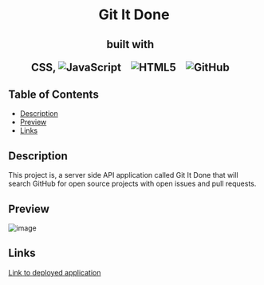 <h1 align ="center"> Git It Done </h1>

<h2 align="center">built with  &nbsp;&nbsp;

  
  CSS,  ![JavaScript](https://img.shields.io/badge/javascript-%23323330.svg?style=for-the-badge&logo=javascript&logoColor=%23F7DF1E) &nbsp;&nbsp; 
  ![HTML5](https://img.shields.io/badge/html5-%23E34F26.svg?style=for-the-badge&logo=html5&logoColor=white) &nbsp;&nbsp;
![GitHub](https://img.shields.io/badge/github-%23121011.svg?style=for-the-badge&logo=github&logoColor=white) &nbsp;&nbsp;
  
</h2>

  ## Table of Contents

  * [Description](#description)
  * [Preview](#preview)
  * [Links](#links) 

  ## Description
  
This project is,  a server side API application called Git It Done that will search GitHub for open source projects with open issues and pull requests.

  ## Preview
  
  ![image](https://media0.giphy.com/media/lNY0a9aJgFcCaDn1nw/giphy.gif?cid=ecf05e47psgv7yleo14azmxgq6al2ofi7e84ze6604v6z3qo&rid=giphy.gif&ct=g)


  ## Links
  [Link to deployed application](https://github.com/izztnkr)
